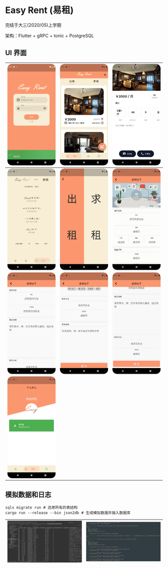 # Easy Rent (易租)

完结于大三(2020/05)上学期

架构：Flutter + gRPC + tonic + PostgreSQL

## UI 界面

| ![1](./screenshots/register.png)   | ![2](./screenshots//home.png)   | ![3](./screenshots/details.png)   |
|----------------------------------------------------------|----------------------------------------------------------|----------------------------------------------------------|
| ![4](./screenshots/members.png)   | ![5](./screenshots/select.png)   | ![6](./screenshots/rent-1.png)   |
| ![7](./screenshots/rent.png)   | ![8](./screenshots/help-1.png)   | ![9](./screenshots/help.png) |
| ![10](./screenshots/user.png) |

## 模拟数据和日志

```shell
sqlx migrate run # 还原所有的表结构
cargo run --release --bin json2db # 生成模拟数据并插入数据库
```



| ![1](./screenshots/fake_data.png) | ![2](./screenshots/log.png) |
| ----------- | ----------- |
